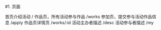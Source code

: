#1. 页面

首页介绍活动  /
作品页，所有活动参与作品 /works
参加页，提交参与活动作品信息 /apply
作品页详情页  /works/:id
活动主办者描述 /desc
活动参与者描述 /my

